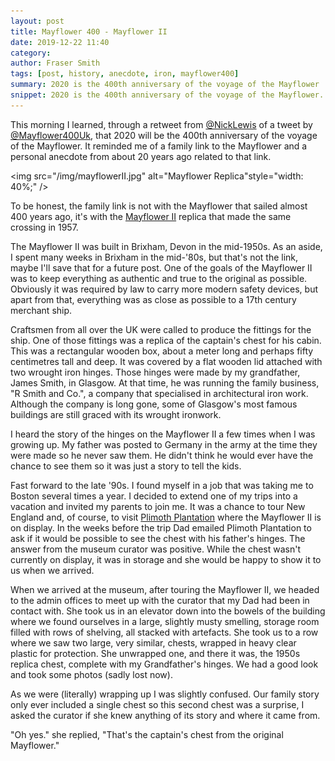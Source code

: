 ```yaml
---
layout: post
title: Mayflower 400 - Mayflower II
date: 2019-12-22 11:40
category:
author: Fraser Smith
tags: [post, history, anecdote, iron, mayflower400]
summary: 2020 is the 400th anniversary of the voyage of the Mayflower
snippet: 2020 is the 400th anniversary of the voyage of the Mayflower. This is a story about my family link and a visit to see the replica.
---
```

This morning I learned, through a retweet from [@NickLewis](https://twitter.com/nicklewis) of a tweet by [@Mayflower400Uk](https://twitter.com/mayflower400uk), that 2020 will be the 400th anniversary of the voyage of the Mayflower. It reminded me of a family link to the Mayflower and a personal anecdote from about 20 years ago related to that link.

<img src="/img/mayflowerII.jpg" alt="Mayflower Replica"style="width: 40%;" />

<!--more-->

To be honest, the family link is not with the Mayflower that sailed almost 400 years ago, it's with the [Mayflower II](https://www.wikiwand.com/en/Mayflower_II) replica that made the same crossing in 1957.

The Mayflower II was built in Brixham, Devon in the mid-1950s. As an aside, I spent many weeks in Brixham in the mid-'80s, but that's not the link, maybe I'll save that for a future post. One of the goals of the Mayflower II was to keep everything as authentic and true to the original as possible. Obviously it was required by law to carry more modern safety devices, but apart from that, everything was as close as possible to a 17th century merchant ship.

Craftsmen from all over the UK were called to produce the fittings for the ship. One of those fittings was a replica of the captain's chest for his cabin. This was a rectangular wooden box, about a meter long and perhaps fifty centimetres tall and deep. It was covered by a flat wooden lid attached with two wrought iron hinges. Those hinges were made by my grandfather, James Smith, in Glasgow. At that time, he was running the family business, "R Smith and Co.", a company that specialised in architectural iron work. Although the company is long gone, some of Glasgow's most famous buildings are still graced with its wrought ironwork.

I heard the story of the hinges on the Mayflower II a few times when I was growing up. My father was posted to Germany in the army at the time they were made so he never saw them. He didn't think he would ever have the chance to see them so it was just a story to tell the kids.

Fast forward to the late '90s. I found myself in a job that was taking me to Boston several times a year. I decided to extend one of my trips into a vacation and invited my parents to join me. It was a chance to tour New England and, of course, to visit [Plimoth Plantation](https://www.plimoth.org/) where the Mayflower II is on display. In the weeks before the trip Dad emailed Plimoth Plantation to ask if it would be possible to see the chest with his father's hinges. The answer from the museum curator was positive. While the chest wasn't currently on display, it was in storage and she would be happy to show it to us when we arrived.

When we arrived at the museum, after touring the Mayflower II, we headed to the admin offices to meet up with the curator that my Dad had been in contact with. She took us in an elevator down into the bowels of the building where we found ourselves in a large, slightly musty smelling, storage room filled with rows of shelving, all stacked with artefacts. She took us to a row where we saw two large, very similar, chests, wrapped in heavy clear plastic for protection. She unwrapped one, and there it was, the 1950s replica chest, complete with my Grandfather's hinges. We had a good look and took some photos (sadly lost now).

As we were (literally) wrapping up I was slightly confused. Our family story only ever included a single chest so this second chest was a surprise, I asked the curator if she knew anything of its story and where it came from.

"Oh yes." she replied, "That's the captain's chest from the original Mayflower."